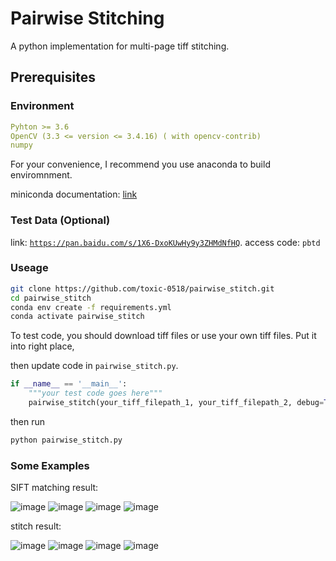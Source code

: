 # Pairwise Stitching
A python implementation for multi-page tiff stitching.

## Prerequisites

### Environment
```yaml
Pyhton >= 3.6
OpenCV (3.3 <= version <= 3.4.16) ( with opencv-contrib)
numpy
```

For your convenience, I recommend you use anaconda to build enviromnment.

miniconda documentation: [link](https://docs.conda.io/en/latest/miniconda.html)

### Test Data (Optional)
link: [`https://pan.baidu.com/s/1X6-DxoKUwHy9y3ZHMdNfHQ`](https://pan.baidu.com/s/1X6-DxoKUwHy9y3ZHMdNfHQ).  access code: `pbtd` 

### Useage

```sh
git clone https://github.com/toxic-0518/pairwise_stitch.git
cd pairwise_stitch
conda env create -f requirements.yml
conda activate pairwise_stitch
```

To test code, you should download tiff files or use your own tiff files. Put it into right place,

then update code in `pairwise_stitch.py`.

```python
if __name__ == '__main__':
    """your test code goes here"""
    pairwise_stitch(your_tiff_filepath_1, your_tiff_filepath_2, debug=True)
```

then run
```bash
python pairwise_stitch.py
```


### Some Examples

SIFT matching result:

![image](https://github.com/toxic-0518/pairwise_stitch/blob/master/images/1.png)
![image](https://github.com/toxic-0518/pairwise_stitch/blob/master/images/2.png)
![image](https://github.com/toxic-0518/pairwise_stitch/blob/master/images/3.png)
![image](https://github.com/toxic-0518/pairwise_stitch/blob/master/images/4.png)

stitch result:

![image](https://github.com/toxic-0518/pairwise_stitch/blob/master/images/result_1.png)
![image](https://github.com/toxic-0518/pairwise_stitch/blob/master/images/result_2.png)
![image](https://github.com/toxic-0518/pairwise_stitch/blob/master/images/result_3.png)
![image](https://github.com/toxic-0518/pairwise_stitch/blob/master/images/result_4.png)



